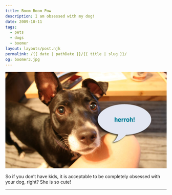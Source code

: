 ```yaml
---
title: Boom Boom Pow
description: I am obsessed with my dog!
date: 2009-10-11
tags: 
  - pets
  - dogs
  - boomer
layout: layouts/post.njk
permalink: /{{ date | pathDate }}/{{ title | slug }}/
og: boomer3.jpg
---
```


![Boomer saying herroh](/img/boomer3.jpg)

So if you don’t have kids, it is acceptable to be completely obsessed with your dog, right? She is so cute!

---
